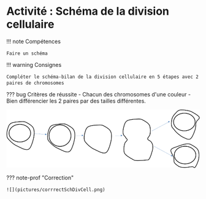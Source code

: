 # Activité : Schéma de la division cellulaire

!!! note Compétences

    Faire un schéma 

!!! warning Consignes

    Compléter le schéma-bilan de la division cellulaire en 5 étapes avec 2 paires de chromosomes
    
??? bug Critères de réussite
    - Chacun des chromosomes d'une couleur
    - Bien différencier les 2 paires par des tailles différentes.




![](pictures/schDivCell.png)


??? note-prof "Correction"

    ![](pictures/corrrectSchDivCell.png)